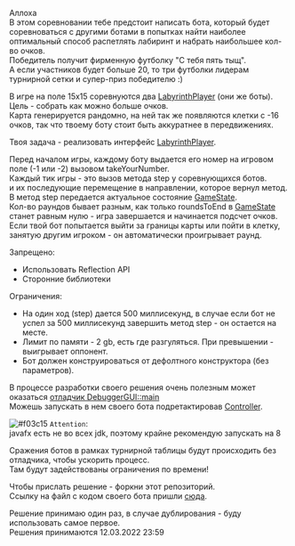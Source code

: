 Аллоха  
В этом соревновании тебе предстоит написать бота, 
который будет соревноваться с другими ботами в попытках найти 
наиболее оптимальный способ раcпетлять 
лабиринт и набрать наибольшее кол-во очков.  
Победитель получит фирменную футболку "С тебя пять тыщ".  
А если участников будет больше 20, то три футболки лидерам турнирной сетки и супер-приз победителю :)


В игре на поле 15х15 соревнуются два [LabyrinthPlayer](src/main/java/override/logic/LabyrinthPlayer.java) (они же боты).   
Цель - собрать как можно больше очков.  
Карта генерируется рандомно, на ней так же появляются клетки с -16 очков, так что твоему боту стоит быть аккуратнее в передвижениях.  

Твоя задача - реализовать интерфейс [LabyrinthPlayer](src/main/java/override/logic/LabyrinthPlayer.java).    

Перед началом игры, каждому боту выдается его номер на игровом поле (-1 или -2) вызовом takeYourNumber.  
Каждый тик игры - это вызов метода step у соревнующихся ботов.  
и их последующие перемещение в направлении, которое вернул метод.  
В метод step передается актуальное состояние [GameState](src/main/java/override/logic/GameState.java).  
Кол-во раундов бывает разным, как только roundsToEnd в [GameState](src/main/java/override/logic/GameState.java)
станет равным нулю - игра завершается и начинается подсчет очков.  
Если твой бот попытается выйти за границы карты или пойти в клетку, занятую другим игроком - он автоматически проигрывает раунд.  


Запрещено:
- Использовать Reflection API
- Сторонние библиотеки

Ограничения:
- На один ход (step) дается 500 миллисекунд, в случае если бот не успел за 500 миллисекунд завершить метод step - он остается на месте.
- Лимит по памяти - 2 gb, есть где разгуляться. При превышении - выигрывает оппонент.  
- Бот должен конструироваться от дефолтного конструктора (без параметров).

В процессе разработки своего решения очень полезным может оказаться [отладчик DebuggerGUI::main](src/main/java/override/debug/DebuggerGUI.java)  
Можешь запускать в нем своего бота подретактировав [Controller](src/main/java/override/debug/Controller.java).  
  
  
![#f03c15](https://placehold.co/15x15/f03c15/f03c15.png) `Attention`:  
javafx есть не во всех jdk, поэтому крайне рекомендую запускать на 8

Сражения ботов в рамках турнирной таблицы будут происходить без отладчика,
чтобы ускорить процесс.  
Там будут задействованы ограничения по времени!

Чтобы прислать решение - форкни этот репозиторий.    
Ссылку на файл с кодом своего бота пришли [сюда](https://forms.gle/wYNWM1K4CMnLJYYx7).  

Решение принимаю один раз, в случае дублирования - буду использовать самое первое.  
Решения принимаются 12.03.2022 23:59





